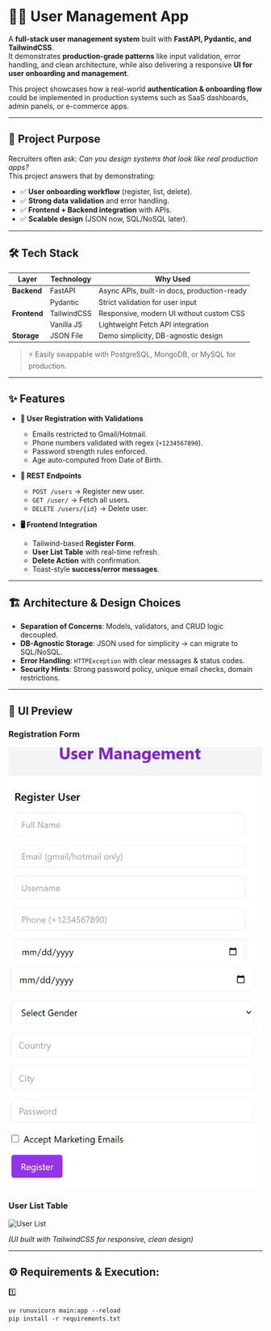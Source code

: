 # 🧑‍💻 User Management App  

A **full-stack user management system** built with **FastAPI, Pydantic, and TailwindCSS**.  
It demonstrates **production-grade patterns** like input validation, error handling, and clean architecture, while also delivering a responsive **UI for user onboarding and management**.  

This project showcases how a real-world **authentication & onboarding flow** could be implemented in production systems such as SaaS dashboards, admin panels, or e-commerce apps.  

---

## 🚀 Project Purpose  

Recruiters often ask: *Can you design systems that look like real production apps?*  
This project answers that by demonstrating:  

- ✅ **User onboarding workflow** (register, list, delete).  
- ✅ **Strong data validation** and error handling.  
- ✅ **Frontend + Backend integration** with APIs.  
- ✅ **Scalable design** (JSON now, SQL/NoSQL later).  

---

## 🛠️ Tech Stack  

| Layer        | Technology | Why Used |
|--------------|------------|----------|
| **Backend**  | FastAPI    | Async APIs, built-in docs, production-ready |
|              | Pydantic   | Strict validation for user input |
| **Frontend** | TailwindCSS| Responsive, modern UI without custom CSS |
|              | Vanilla JS | Lightweight Fetch API integration |
| **Storage**  | JSON File  | Demo simplicity, DB-agnostic design |

> ⚡ Easily swappable with PostgreSQL, MongoDB, or MySQL for production.

---

## ✨ Features  

- **🔐 User Registration with Validations**  
  - Emails restricted to Gmail/Hotmail.  
  - Phone numbers validated with regex (`+1234567890`).  
  - Password strength rules enforced.  
  - Age auto-computed from Date of Birth.  

- **📡 REST Endpoints**  
  - `POST /users` → Register new user.  
  - `GET /user/` → Fetch all users.  
  - `DELETE /users/{id}` → Delete user.  

- **🖥️ Frontend Integration**  
  - Tailwind-based **Register Form**.  
  - **User List Table** with real-time refresh.  
  - **Delete Action** with confirmation.  
  - Toast-style **success/error messages**.  

---

## 🏗️ Architecture & Design Choices  

- **Separation of Concerns**: Models, validators, and CRUD logic decoupled.  
- **DB-Agnostic Storage**: JSON used for simplicity → can migrate to SQL/NoSQL.  
- **Error Handling**: `HTTPException` with clear messages & status codes.  
- **Security Hints**: Strong password policy, unique email checks, domain restrictions.  

---

## 🎨 UI Preview  

### Registration Form  
![Register Form](https://github.com/Naveed101633/FastAPI/blob/main/f1.png)  
![Register Form](https://github.com/Naveed101633/FastAPI/blob/main/f2.png)  

### User List Table  
![User List](https://user-images.githubusercontent.com/placeholder/userlist-ui.png)  

*(UI built with TailwindCSS for responsive, clean design)*  

---

## ⚙️ Requirements & Execution:  
1️⃣  
```terminal:
uv runuvicorn main:app --reload
pip install -r requirements.txt
